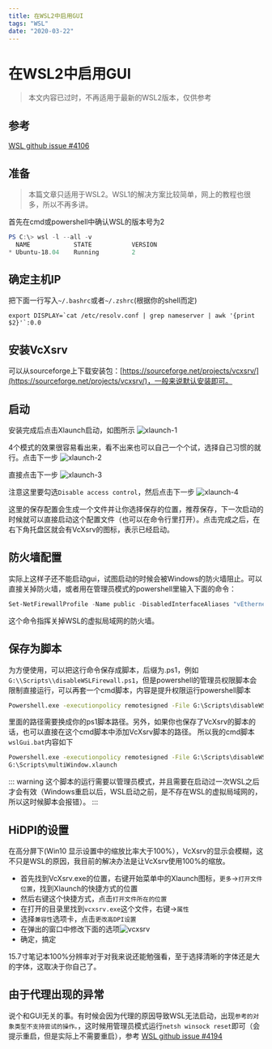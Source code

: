 ```yaml
---
title: 在WSL2中启用GUI
tags: "WSL"
date: "2020-03-22"
---
```


# 在WSL2中启用GUI

> 本文内容已过时，不再适用于最新的WSL2版本，仅供参考

## 参考

[WSL github issue #4106](https://github.com/microsoft/WSL/issues/4106)

## 准备
> 本篇文章只适用于WSL2。WSL1的解决方案比较简单，网上的教程也很多，所以不再多讲。

首先在cmd或powershell中确认WSL的版本号为2

```powershell
PS C:\> wsl -l --all -v
  NAME            STATE           VERSION
* Ubuntu-18.04    Running         2
```

## 确定主机IP

把下面一行写入`~/.bashrc`或者`~/.zshrc`(根据你的shell而定)

```shell
export DISPLAY=`cat /etc/resolv.conf | grep nameserver | awk '{print $2}'`:0.0
```

## 安装VcXsrv

可以从sourceforge上下载安装包：[https://sourceforge.net/projects/vcxsrv/](https://sourceforge.net/projects/vcxsrv/)，一般来说默认安装即可。

## 启动

安装完成后点击Xlaunch启动，如图所示
![xlaunch-1](./xlaunch1.png)

4个模式的效果很容易看出来，看不出来也可以自己一个个试，选择自己习惯的就行。点击下一步
![xlaunch-2](./xlaunch2.png)

直接点击下一步
![xlaunch-3](./xlaunch3.png)

注意这里要勾选`Disable access control`，然后点击下一步
![xlaunch-4](./xlaunch4.png)

这里的保存配置会生成一个文件并让你选择保存的位置，推荐保存，下一次启动的时候就可以直接启动这个配置文件（也可以在命令行里打开）。点击完成之后，在右下角托盘区就会有VcXsrv的图标，表示已经启动。

## 防火墙配置

实际上这样子还不能启动gui，试图启动的时候会被Windows的防火墙阻止。可以直接关掉防火墙，或者用在管理员模式的powershell里输入下面的命令：
```powershell
Set-NetFirewallProfile -Name public -DisabledInterfaceAliases "vEthernet (WSL)"
```
这个命令指挥关掉WSL的虚拟局域网的防火墙。

## 保存为脚本

为方便使用，可以把这行命令保存成脚本，后缀为.ps1，例如`G:\\Scripts\\disableWSLFirewall.ps1`，但是powershell的管理员权限脚本会限制直接运行，可以再套一个cmd脚本，内容是提升权限运行powershell脚本
```cmd
Powershell.exe -executionpolicy remotesigned -File G:\Scripts\disableWSLFirewall.ps1
```
里面的路径需要换成你的ps1脚本路径。另外，如果你也保存了VcXsrv的脚本的话，也可以直接在这个cmd脚本中添加VcXsrv脚本的路径。
所以我的cmd脚本`wslGui.bat`内容如下
```cmd
Powershell.exe -executionpolicy remotesigned -File G:\Scripts\disableWSLFirewall.ps1
G:\Scripts\multiWindow.xlaunch
```

::: warning
这个脚本的运行需要以管理员模式，并且需要在启动过一次WSL之后才会有效（Windows重启以后，WSL启动之前，是不存在WSL的虚拟局域网的，所以这时候脚本会报错）。
:::

## HiDPI的设置

在高分屏下(Win10 显示设置中的缩放比率大于100%），VcXsrv的显示会模糊，这不只是WSL的原因，我目前的解决办法是让VcXsrv使用100%的缩放。
- 首先找到VcXsrv.exe的位置，右键开始菜单中的Xlaunch图标，`更多`->`打开文件位置`，找到Xlaunch的快捷方式的位置
- 然后右键这个快捷方式，点击`打开文件所在的位置`
- 在打开的目录里找到`vcxsrv.exe`这个文件，右键->`属性`
- 选择`兼容性`选项卡，点击`更改高DPI设置`
- 在弹出的窗口中修改下面的选项![vcxsrv](./vcxsrv.png)
- 确定，搞定

15.7寸笔记本100%分辨率对于对我来说还能勉强看，至于选择清晰的字体还是大的字体，这取决于你自己了。

## 由于代理出现的异常

说个和GUI无关的事。有时候会因为代理的原因导致WSL无法启动，出现`参考的对象类型不支持尝试的操作。`，这时候用管理员模式运行`netsh winsock reset`即可（会提示重启，但是实际上不需要重启），参考 [WSL github issue #4194](https://github.com/microsoft/WSL/issues/4194)
